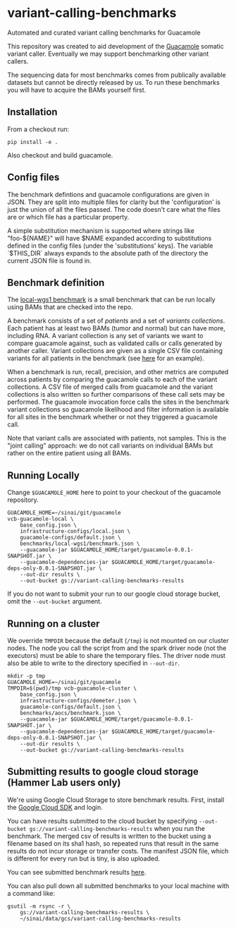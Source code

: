 # variant-calling-benchmarks
Automated and curated variant calling benchmarks for Guacamole

This repository was created to aid development of the [Guacamole](https://github.com/hammerlab/guacamole) somatic variant caller. Eventually we may support benchmarking other variant callers.

The sequencing data for most benchmarks comes from publically available datasets but cannot be directly released by us. To run these benchmarks you will have to acquire the BAMs yourself first.

## Installation

From a checkout run:
```
pip install -e .
```

Also checkout and build guacamole.

## Config files

The benchmark defintions and guacamole configurations are given in JSON. They are split into multiple files for clarity but the 'configuration' is just the union of all the files passed. The code doesn't care what the files are or which file has a particular property.

A simple substitution mechanism is supported where strings like "foo-${NAME}" will have $NAME expanded according to substitutions defined in the config files (under the 'substitutions' keys). The variable `$THIS_DIR` always expands to the absolute path of the directory the current JSON file is found in.

## Benchmark definition

The [local-wgs1 benchmark](benchmarks/local-wgs1/benchmark.json) is a small benchmark that can be run locally using BAMs that are checked into the repo.

A benchmark consists of a set of *patients* and a set of *variants collections*. Each patient has at least two BAMs (tumor and normal) but can have more, including RNA. A variant collection is any set of variants we want to compare guacamole against, such as validated calls or calls generated by another caller. Variant collections are given as a single CSV file containing variants for all patients in the benchmark (see [here](benchmarks/local-wgs1/published_calls.csv) for an example).

When a benchmark is run, recall, precision, and other metrics are computed across patients by comparing the guacamole calls to each of the variant collections. A CSV file of merged calls from guacamole and the variant collections is also written so further comparisons of these call sets may be performed. The guacamole invocation force calls the sites in the benchmark variant collections so guacamole likelihood and filter information is available for all sites in the benchmark whether or not they triggered a guacamole call.

Note that variant calls are associated with patients, not samples. This is the "joint calling" approach: we do not call variants on individual BAMs but rather on the entire patient using all BAMs.

## Running Locally

Change `$GUACAMOLE_HOME` here to point to your checkout of the guacamole repository.

```
GUACAMOLE_HOME=~/sinai/git/guacamole
vcb-guacamole-local \
    base_config.json \
    infrastructure-configs/local.json \
    guacamole-configs/default.json \
    benchmarks/local-wgs1/benchmark.json \
    --guacamole-jar $GUACAMOLE_HOME/target/guacamole-0.0.1-SNAPSHOT.jar \
    --guacamole-dependencies-jar $GUACAMOLE_HOME/target/guacamole-deps-only-0.0.1-SNAPSHOT.jar \
    --out-dir results \
    --out-bucket gs://variant-calling-benchmarks-results
```

If you do not want to submit your run to our google cloud storage bucket, omit the `--out-bucket` argument.

## Running on a cluster

We override `TMPDIR` because the default (`/tmp`) is not mounted on our cluster nodes. The node you call the script from and the spark driver node (not the executors) must be able to share the temporary files. The driver node must also be able to write to the directory specified in `--out-dir`.

```
mkdir -p tmp
GUACAMOLE_HOME=~/sinai/git/guacamole
TMPDIR=$(pwd)/tmp vcb-guacamole-cluster \
    base_config.json \
    infrastructure-configs/demeter.json \
    guacamole-configs/default.json \
    benchmarks/aocs/benchmark.json \
    --guacamole-jar $GUACAMOLE_HOME/target/guacamole-0.0.1-SNAPSHOT.jar \
    --guacamole-dependencies-jar $GUACAMOLE_HOME/target/guacamole-deps-only-0.0.1-SNAPSHOT.jar \
    --out-dir results \
    --out-bucket gs://variant-calling-benchmarks-results

```

## Submitting results to google cloud storage (Hammer Lab users only)

We're using Google Cloud Storage to store benchmark results. First, install the [Google Cloud SDK](https://cloud.google.com/sdk/docs/) and login.

You can have results submitted to the cloud bucket by specifying `--out-bucket gs://variant-calling-benchmarks-results` when you run the benchmark. The merged csv of results is written to the bucket using a filename based on its sha1 hash, so repeated runs that result in the same results do not incur storage or transfer costs. The manifest JSON file, which is different for every run but is tiny, is also uploaded.

You can see submitted benchmark results [here](https://console.cloud.google.com/storage/browser/variant-calling-benchmarks-results/).

You can also pull down all submitted benchmarks to your local machine with a command like:

```
gsutil -m rsync -r \
    gs://variant-calling-benchmarks-results \
    ~/sinai/data/gcs/variant-calling-benchmarks-results
```

